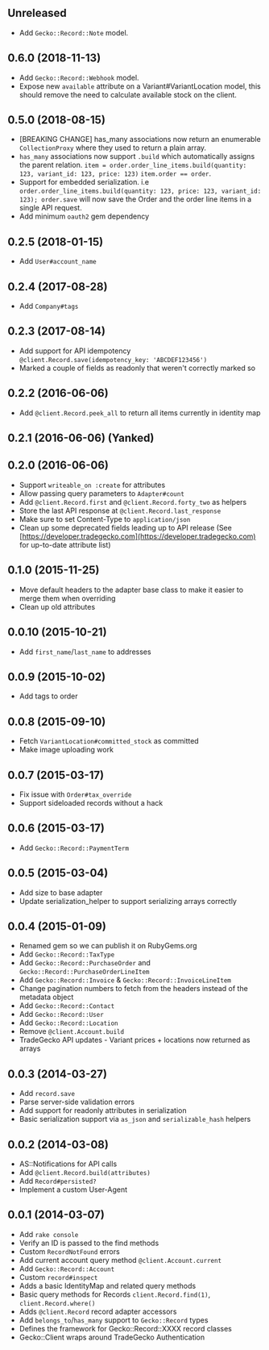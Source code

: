 ## Unreleased
- Add `Gecko::Record::Note` model.

## 0.6.0 (2018-11-13)
- Add `Gecko::Record::Webhook` model.
- Expose new `available` attribute on a Variant#VariantLocation model, this should remove the need to calculate available stock on the client.

## 0.5.0 (2018-08-15)
- [BREAKING CHANGE] has_many associations now return an enumerable
  `CollectionProxy` where they used to return a plain array.
- `has_many` associations now support `.build` which automatically assigns the parent
  relation. `item = order.order_line_items.build(quantity: 123, variant_id: 123, price: 123)`
  `item.order == order`.
- Support for embedded serialization.
  i.e `order.order_line_items.build(quantity: 123, price: 123, variant_id: 123); order.save`
  will now save the Order and the order line items in a single API request.
- Add minimum `oauth2` gem dependency

## 0.2.5 (2018-01-15)
- Add `User#account_name`

## 0.2.4 (2017-08-28)
- Add `Company#tags`

## 0.2.3 (2017-08-14)
- Add support for API idempotency `@client.Record.save(idempotency_key: 'ABCDEF123456')`
- Marked a couple of fields as readonly that weren't correctly marked so

## 0.2.2 (2016-06-06)
- Add `@client.Record.peek_all` to return all items currently in identity map

## 0.2.1 (2016-06-06) (Yanked)
## 0.2.0 (2016-06-06)
- Support `writeable_on :create` for attributes
- Allow passing query parameters to `Adapter#count`
- Add `@client.Record.first` and `@client.Record.forty_two` as helpers
- Store the last API response at `@client.Record.last_response`
- Make sure to set Content-Type to `application/json`
- Clean up some deprecated fields leading up to API release (See [https://developer.tradegecko.com](https://developer.tradegecko.com) for up-to-date attribute list)

## 0.1.0 (2015-11-25)
- Move default headers to the adapter base class to make it easier to merge them when overriding
- Clean up old attributes

## 0.0.10 (2015-10-21)
- Add `first_name`/`last_name` to addresses

## 0.0.9 (2015-10-02)
- Add tags to order

## 0.0.8 (2015-09-10)
- Fetch `VariantLocation#committed_stock` as committed
- Make image uploading work

## 0.0.7 (2015-03-17)
- Fix issue with `Order#tax_override`
- Support sideloaded records without a hack

## 0.0.6 (2015-03-17)
- Add `Gecko::Record::PaymentTerm`

## 0.0.5 (2015-03-04)
- Add size to base adapter
- Update serialization_helper to support serializing arrays correctly

## 0.0.4 (2015-01-09)
- Renamed gem so we can publish it on RubyGems.org
- Add `Gecko::Record::TaxType`
- Add `Gecko::Record::PurchaseOrder` and `Gecko::Record::PurchaseOrderLineItem`
- Add `Gecko::Record::Invoice` & `Gecko::Record::InvoiceLineItem`
- Change pagination numbers to fetch from the headers instead of the metadata object
- Add `Gecko::Record::Contact`
- Add `Gecko::Record::User`
- Add `Gecko::Record::Location`
- Remove `@client.Account.build`
- TradeGecko API updates - Variant prices + locations now returned as arrays

## 0.0.3 (2014-03-27)

- Add `record.save`
- Parse server-side validation errors
- Add support for readonly attributes in serialization
- Basic serialization support via `as_json` and `serializable_hash` helpers

## 0.0.2 (2014-03-08)

- AS::Notifications for API calls
- Add `@client.Record.build(attributes)`
- Add `Record#persisted?`
- Implement a custom User-Agent

## 0.0.1 (2014-03-07)

- Add `rake console`
- Verify an ID is passed to the find methods
- Custom `RecordNotFound` errors
- Add current account query method `@client.Account.current`
- Add `Gecko::Record::Account`
- Custom `record#inspect`
- Adds a basic IdentityMap and related query methods
- Basic query methods for Records `client.Record.find(1)`, `client.Record.where()`
- Adds `@client.Record` record adapter accessors
- Add `belongs_to`/`has_many` support to `Gecko::Record` types
- Defines the framework for Gecko::Record::XXXX record classes
- Gecko::Client wraps around TradeGecko Authentication
